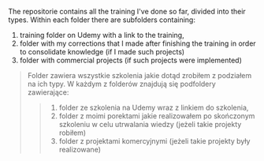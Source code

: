The repositorie contains all the training I've done so far, divided into their types. Within each folder there are subfolders containing:
1. training folder on Udemy with a link to the training,
2. folder with my corrections that I made after finishing the training in order to consolidate knowledge (if I made such projects)
3. folder with commercial projects (if such projects were implemented)

> Folder zawiera wszystkie szkolenia jakie dotąd zrobiłem z podziałem na ich typy. W każdym z folderów znajdują się podfoldery zawierające:
>> 1. folder ze szkolenia na Udemy wraz z linkiem do szkolenia, 
>> 2. folder z moimi porektami jakie realizowałem po skończonym szkoleniu w celu utrwalania wiedzy (jeżeli takie projekty robiłem)
>> 3. folder z projektami komercyjnymi (jeżeli takie projekty były realizowane)


